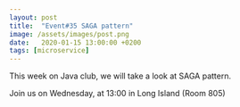 ```yaml
---
layout: post
title:  "Event#35 SAGA pattern"
image: /assets/images/post.png
date:   2020-01-15 13:00:00 +0200
tags: [microservice]
---
```


This week on Java club, we will take a look at SAGA pattern.

Join us on Wednesday, at 13:00 in Long Island (Room 805)
